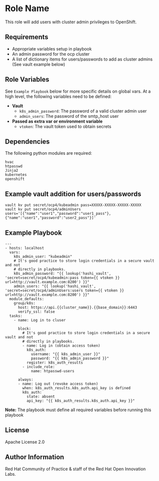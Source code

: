 Role Name
=========

This role will add users with cluster admin privileges to OpenShift.

Requirements
------------

- Appropriate variables setup in playbook
- An admin password for the ocp cluster
- A list of dictionary items for users/passwords to add as cluster admins (See vault example below)


Role Variables
--------------

See `Example Playbook` below for more specific details on global vars. At a high level, the following variables need to be defined:

- **Vault**
  - `k8s_admin_password`: The password of a valid cluster admin user
  - `admin_users`: The password of the smtp_host user
- **Passed as extra var or environment variable**
  - `vtoken`: The vault token used to obtain secrets

Dependencies
------------

The following python modules are required:

```
hvac
htpasswd
Jinja2
kubernetes
openshift
```

Example vault addition for users/passwords
--------------------------------

```
vault kv put secret/ocp4/kubeadmin pass=XXXXX-XXXXX-XXXXX-XXXXX
vault kv put secret/ocp4/adminUsers users='[{"name":"user1","password":"user1_pass"},{"name":"user1","password":"user2_pass"}]'
```


Example Playbook
----------------

```
---
- hosts: localhost
  vars:
    k8s_admin_user: "kubeadmin"
    # It's good practice to store login credentials in a secure vault and not
    # directly in playbooks.
    k8s_admin_password: "{{ lookup('hashi_vault', 'secret=secret/ocp4/kubeadmin:pass token={{ vtoken }} url=http://vault.example.com:8200') }}"
    admin_users: "{{ lookup('hashi_vault', 'secret=secret/ocp4/adminUsers:users token={{ vtoken }} url=http://vault.example.com:8200') }}"
  module_defaults:
    group/k8s:
      host: https://api.{{cluster_name}}.{{base_domain}}:6443
      verify_ssl: false
  tasks:
    - name: Log in to cluser

      block:
        # It's good practice to store login credentials in a secure vault and not
        # directly in playbooks.
        - name: Log in (obtain access token)
          k8s_auth:
            username: "{{ k8s_admin_user }}"
            password: "{{ k8s_admin_password }}"
          register: k8s_auth_results
        - include_role:
            name: htpasswd-users

      always:
      - name: Log out (revoke access token)
        when: k8s_auth_results.k8s_auth.api_key is defined
        k8s_auth:
          state: absent
          api_key: "{{ k8s_auth_results.k8s_auth.api_key }}"
```

**Note:** The playbook must define all required variables before running this playbook


License
-------

Apache License 2.0

Author Information
------------------

Red Hat Community of Practice & staff of the Red Hat Open Innovation Labs.

